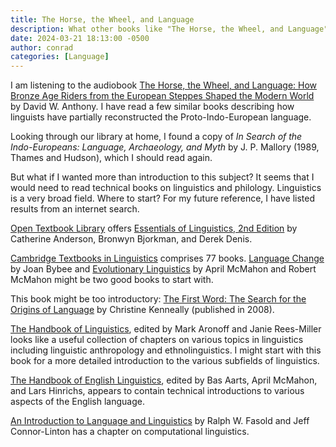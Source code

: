 ```yaml
---
title: The Horse, the Wheel, and Language
description: What other books like "The Horse, the Wheel, and Language" are available?
date: 2024-03-21 18:13:00 -0500
author: conrad
categories: [Language]
---
```


I am listening to the audiobook [The Horse, the Wheel, and Language: How Bronze
Age Riders from the European Steppes Shaped the Modern
World](https://press.princeton.edu/books/paperback/9780691148182/the-horse-the-wheel-and-language)
by David W. Anthony. I have read a few similar books describing how linguists
have partially reconstructed the Proto-Indo-European language.

Looking through our library at home, I found a copy of *In Search of the
Indo-Europeans: Language, Archaeology, and Myth* by J. P. Mallory (1989, Thames
and Hudson), which I should read again.

But what if I wanted more than introduction to this subject? It seems that I
would need to read technical books on linguistics and philology. Linguistics is
a very broad field. Where to start? For my future reference, I have listed
results from an internet search.

[Open Textbook Library](https://open.umn.edu/opentextbooks/) offers [Essentials
of Linguistics, 2nd Edition](https://open.umn.edu/opentextbooks/textbooks/599)
by Catherine Anderson, Bronwyn Bjorkman, and Derek Denis.

[Cambridge Textbooks in
Linguistics](https://www.cambridge.org/core/series/cambridge-textbooks-in-linguistics/79990002F07F78DC02C536C2BD183E71)
comprises 77 books. [Language
Change](https://www.cambridge.org/highereducation/books/language-change/819E0034CEAAC4B156117E45F49AD12C#overview)
by Joan Bybee and [Evolutionary
Linguistics](https://www.cambridge.org/core/books/evolutionary-linguistics/8461343EBFA33D3384B60D693E02A0CD)
by April McMahon and Robert McMahon might be two good books to start with.

This book might be too introductory: [The First Word: The Search for the Origins
of
Language](https://www.penguinrandomhouse.com/books/291215/the-first-word-by-christine-kenneally/)
by Christine Kenneally (published in 2008).

[The Handbook of
Linguistics](https://onlinelibrary.wiley.com/doi/book/10.1002/9781119072256),
edited by Mark Aronoff and Janie Rees-Miller looks like a useful collection of
chapters on various topics in linguistics including linguistic anthropology and
ethnolinguistics. I might start with this book for a more detailed introduction
to the various subfields of linguistics.

[The Handbook of English
Linguistics](https://onlinelibrary.wiley.com/doi/book/10.1002/9781119540618),
edited by Bas Aarts, April McMahon, and Lars Hinrichs, appears to contain
technical introductions to various aspects of the English language.

[An Introduction to Language and
Linguistics](https://www.cambridge.org/us/universitypress/subjects/languages-linguistics/english-language-and-linguistics-general-interest/introduction-language-and-linguistics-2nd-edition?format=PB&isbn=9781107637993)
by Ralph W. Fasold and Jeff Connor-Linton has a chapter on computational
linguistics.
